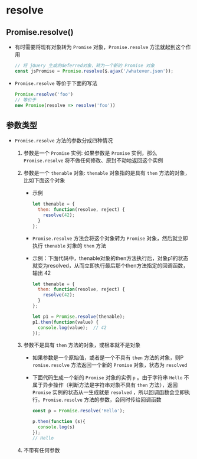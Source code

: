 # resolve

## Promise.resolve()

  - 有时需要将现有对象转为 `Promise` 对象，`Promise.resolve` 方法就起到这个作用

    ```javascript
    // 将 jQuery 生成的deferred对象，转为一个新的 Promise 对象
    const jsPromise = Promise.resolve($.ajax('/whatever.json'));
    ```

  - `Promise.resolve` 等价于下面的写法

    ```javascript
    Promise.resolve('foo')
    // 等价于
    new Promise(resolve => resolve('foo'))
    ```

## 参数类型

  - `Promise.resolve` 方法的参数分成四种情况

    1.  参数是一个 `Promise` 实例: 如果参数是 `Promise` 实例，那么 `Promise.resolve` 将不做任何修改、原封不动地返回这个实例

    2.  参数是一个 `thenable` 对象: `thenable` 对象指的是具有 `then` 方法的对象，比如下面这个对象

          - 示例

            ```javascript
            let thenable = {
              then: function(resolve, reject) {
                resolve(42);
              }
            };
            ```

          - `Promise.resolve` 方法会将这个对象转为 `Promise` 对象，然后就立即执行 `thenable` 对象的 `then` 方法

          - 示例：下面代码中，thenable对象的then方法执行后，对象p1的状态就变为resolved，从而立即执行最后那个then方法指定的回调函数，输出 42

            ```javascript
            let thenable = {
              then: function(resolve, reject) {
                resolve(42);
              }
            };

            let p1 = Promise.resolve(thenable);
            p1.then(function(value) {
              console.log(value);  // 42
            });
            ```

    3.  参数不是具有 `then` 方法的对象，或根本就不是对象

          - 如果参数是一个原始值，或者是一个不具有 `then` 方法的对象，则P `romise.resolve` 方法返回一个新的 `Promise` 对象，状态为 `resolved`

          - 下面代码生成一个新的 `Promise` 对象的实例 `p` 。由于字符串 `Hello` 不属于异步操作（判断方法是字符串对象不具有 `then` 方法），返回 `Promise` 实例的状态从一生成就是 `resolved` ，所以回调函数会立即执行。`Promise.resolve` 方法的参数，会同时传给回调函数

            ```javascript
            const p = Promise.resolve('Hello');

            p.then(function (s){
              console.log(s)
            });
            // Hello
            ```

    4.  不带有任何参数
